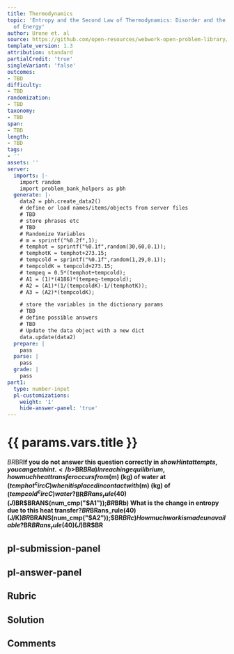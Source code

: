 ```yaml
---
title: Thermodynamics
topic: 'Entropy and the Second Law of Thermodynamics: Disorder and the Unavailability
  of Energy'
author: Urone et. al
source: https://github.com/open-resources/webwork-open-problem-library/tree/master/Contrib/BrockPhysics/College_Physics_Urone/15.Thermodynamics/Entropy_and_the_Second_Law_of_Thermodynamics_Disorder_and_the_Unavailability_of_Energy/NU_U17-15-06-006.pg
template_version: 1.3
attribution: standard
partialCredit: 'true'
singleVariant: 'false'
outcomes:
- TBD
difficulty:
- TBD
randomization:
- TBD
taxonomy:
- TBD
span:
- TBD
length:
- TBD
tags:
- ''
assets: ''
server:
  imports: |-
    import random
    import problem_bank_helpers as pbh
  generate: |-
    data2 = pbh.create_data2()
    # define or load names/items/objects from server files
    # TBD
    # store phrases etc
    # TBD
    # Randomize Variables
    # m = sprintf("%0.2f",1);
    # temphot = sprintf("%0.1f",random(30,60,0.1));
    # temphotK = temphot+273.15;
    # tempcold = sprintf("%0.1f",random(1,29,0.1));
    # tempcoldK = tempcold+273.15;
    # tempeq = 0.5*(temphot+tempcold);
    # A1 = (1)*(4186)*(tempeq-tempcold);
    # A2 = (A1)*(1/(tempcoldK)-1/(temphotK));
    # A3 = (A2)*(tempcoldK);

    # store the variables in the dictionary params
    # TBD
    # define possible answers
    # TBD
    # Update the data object with a new dict
    data.update(data2)
  prepare: |
    pass
  parse: |
    pass
  grade: |
    pass
part1:
  type: number-input
  pl-customizations:
    weight: '1'
    hide-answer-panel: 'true'
---
```


# {{ params.vars.title }} 


$BR$BR<b>If you do not answer this question correctly in $showHint attempts, you can get a hint.</b>$BR$BRa) In reaching equilibrium, how much heat transfer occurs from ($m) (kg) of water at  ($temphot^circC) when it is placed in contact with ($m) (kg) of ($tempcold^circC) water?$BR$BRans_rule(40) (J)$BR$BRANS(num_cmp("$A1"));$BR$BRb) What is the change in entropy due to this heat transfer?$BR$BRans_rule(40) (J/K)$BR$BRANS(num_cmp("$A2"));$BR$BRc) How much work is made unavailable?$BR$BRans_rule(40) (J)$BR$BR


## pl-submission-panel 


## pl-answer-panel 


## Rubric 


## Solution 


## Comments 


